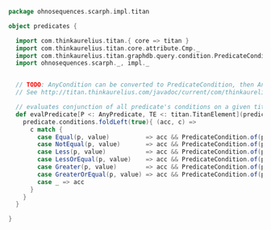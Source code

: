 
```scala
package ohnosequences.scarph.impl.titan

object predicates {

  import com.thinkaurelius.titan.{ core => titan }
  import com.thinkaurelius.titan.core.attribute.Cmp._
  import com.thinkaurelius.titan.graphdb.query.condition.PredicateCondition
  import ohnosequences.scarph._, impl._


  // TODO: AnyCondition can be converted to PredicateCondition, then AnyPredicate can be converted to an And combination of its condition
  // See http://titan.thinkaurelius.com/javadoc/current/com/thinkaurelius/titan/graphdb/query/condition/Condition.html

  // evaluates conjunction of all predicate's conditions on a given titan element
  def evalPredicate[P <: AnyPredicate, TE <: titan.TitanElement](predicate: P, elem: TE): Boolean = {
    predicate.conditions.foldLeft(true){ (acc, c) =>
      c match {
        case Equal(p, value)          => acc && PredicateCondition.of(p.label, EQUAL,              value).evaluate(elem)
        case NotEqual(p, value)       => acc && PredicateCondition.of(p.label, NOT_EQUAL,          value).evaluate(elem)
        case Less(p, value)           => acc && PredicateCondition.of(p.label, LESS_THAN,          value).evaluate(elem)
        case LessOrEqual(p, value)    => acc && PredicateCondition.of(p.label, LESS_THAN_EQUAL,    value).evaluate(elem)
        case Greater(p, value)        => acc && PredicateCondition.of(p.label, GREATER_THAN,       value).evaluate(elem)
        case GreaterOrEqual(p, value) => acc && PredicateCondition.of(p.label, GREATER_THAN_EQUAL, value).evaluate(elem)
        case _ => acc
      }
    }
  }

}

```




[main/scala/ohnosequences/scarph/impl/titan/predicates.scala]: predicates.scala.md
[main/scala/ohnosequences/scarph/impl/titan/types.scala]: types.scala.md
[main/scala/ohnosequences/scarph/impl/titan/rewrites.scala]: rewrites.scala.md
[main/scala/ohnosequences/scarph/impl/titan/syntax.scala]: syntax.scala.md
[main/scala/ohnosequences/scarph/impl/titan/evals.scala]: evals.scala.md
[main/scala/ohnosequences/scarph/impl/titan/writes.scala]: writes.scala.md
[main/scala/ohnosequences/scarph/impl/titan/morphisms.scala]: morphisms.scala.md
[main/scala/ohnosequences/scarph/impl/titan/titanSchema.scala]: titanSchema.scala.md
[test/scala/ohnosequences/scarph/titan/schemaTests.scala]: ../../../../../../test/scala/ohnosequences/scarph/titan/schemaTests.scala.md
[test/scala/ohnosequences/scarph/titan/SchemaCreation.scala]: ../../../../../../test/scala/ohnosequences/scarph/titan/SchemaCreation.scala.md
[test/scala/ohnosequences/scarph/titan/TwitterTitanTest.scala]: ../../../../../../test/scala/ohnosequences/scarph/titan/TwitterTitanTest.scala.md